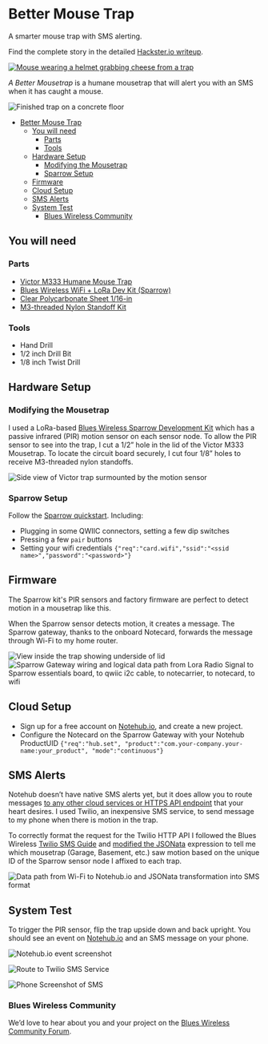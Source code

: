 # Better Mouse Trap

A smarter mouse trap with SMS alerting.

Find the complete story in the detailed [Hackster.io writeup].

[![Mouse wearing a helmet grabbing cheese from a trap](../app-banners/03-banner.png)][hackster.io writeup]

_A Better Mousetrap_ is a humane mousetrap that will alert you with an SMS when
it has caught a mouse.

![Finished trap on a concrete floor](./readme-images/pxl_20221018_203442381_2HE5Zxfkng.jpg)

- [Better Mouse Trap](#better-mouse-trap)
  - [You will need](#you-will-need)
    - [Parts](#parts)
    - [Tools](#tools)
  - [Hardware Setup](#hardware-setup)
    - [Modifying the Mousetrap](#modifying-the-mousetrap)
    - [Sparrow Setup](#sparrow-setup)
  - [Firmware](#firmware)
  - [Cloud Setup](#cloud-setup)
  - [SMS Alerts](#sms-alerts)
  - [System Test](#system-test)
    - [Blues Wireless Community](#blues-wireless-community)

## You will need

### Parts

- [Victor M333 Humane Mouse Trap](https://www.amazon.com/gp/product/B004CMNWES)
- [Blues Wireless WiFi + LoRa Dev Kit (Sparrow)](https://shop.blues.io/products/sparrow-dev-kit)
- [Clear Polycarbonate Sheet 1/16-in](https://www.amazon.com/gp/product/B07MQTDF4R)
- [M3-threaded Nylon Standoff Kit](https://www.amazon.com/gp/product/B07KP2ZFNJ)

### Tools

- Hand Drill
- 1/2 inch Drill Bit
- 1/8 inch Twist Drill

## Hardware Setup

### Modifying the Mousetrap

I used a LoRa-based [Blues Wireless Sparrow Development Kit] which has a passive
infrared (PIR) motion sensor on each sensor node. To allow the PIR sensor to see
into the trap, I cut a 1/2” hole in the lid of the Victor M333 Mousetrap. To
locate the circuit board securely, I cut four 1/8” holes to receive M3-threaded
nylon standoffs.

![Side view of Victor trap surmounted by the motion sensor](<readme-images/nf3_mousetrap_(7)_Ggl9W9TOQ8.jpg>)

### Sparrow Setup

Follow the [Sparrow quickstart]. Including:

- Plugging in some QWIIC connectors, setting a few dip switches
- Pressing a few `pair` buttons
- Setting your wifi credentials `{"req":"card.wifi","ssid":"<ssid name>","password":"<password>"}`

## Firmware

The Sparrow kit's PIR sensors and factory firmware are perfect to detect motion
in a mousetrap like this.

When the Sparrow sensor detects motion, it creates a message. The Sparrow
gateway, thanks to the onboard Notecard, forwards the message through Wi-Fi to
my home router.

![View inside the trap showing underside of lid](<readme-images/nf3_mousetrap_(8)_gUpTQaXMpg.jpg>)
![Sparrow Gateway wiring and logical data path from Lora Radio Signal to Sparrow essentials board, to qwiic i2c cable, to notecarrier, to notecard, to wifi](<readme-images/nf3_mousetrap_(13)_g4ofhDRGNm.jpg>)

## Cloud Setup

- Sign up for a free account on [Notehub.io], and create a new project.
- Configure the Notecard on the Sparrow Gateway with your Notehub ProductUID
  `{"req":"hub.set", "product":"com.your-company.your-name:your_product", "mode":"continuous"}`

## SMS Alerts

Notehub doesn’t have native SMS alerts yet, but it does allow you to route messages [to any other cloud services or HTTPS API endpoint][route] that your heart desires. I used Twilio, an inexpensive SMS service, to send message to my phone when there is motion in the trap.

To correctly format the request for the Twilio HTTP API I followed the Blues Wireless [Twilio SMS Guide] and [modified the JSONata] expression to tell me which mousetrap (Garage, Basement, etc.) saw motion based on the unique ID of the Sparrow sensor node I affixed to each trap.

![Data path from Wi-Fi to Notehub.io and JSONata transformation into SMS format](<readme-images/nf3_mousetrap_(18)_sghXhszUbO.jpg>)

## System Test

To trigger the PIR sensor, flip the trap upside down and back upright. You should see an event on [Notehub.io] and an SMS message on your phone.

![Notehub.io event screenshot](readme-images/image_X1HU4mO9mN.jpg)

![Route to Twilio SMS Service](<readme-images/nf3_mousetrap_(19)_TOXG7lKQRu.jpg>)

![Phone Screenshot of SMS](readme-images/image_S2jSMIx7G8.jpg)

### Blues Wireless Community

We’d love to hear about you and your project on the [Blues Wireless Community Forum].

[blues wireless community forum]: https://discuss.blues.io/
[blues wireless sparrow development kit]: https://shop.blues.io/products/sparrow-dev-kit?&utm_source=github&utm_medium=web&utm_campaign=nf&utm_content=nf3
[hackster.io writeup]: https://www.hackster.io/hendersoncarlton/i-love-checking-on-mousetraps-said-no-one-ever-52c5e7
[modified the jsonata]: ./mousetrap.jsonata
[notehub.io]: https://notehub.io
[route]: https://dev.blues.io/guides-and-tutorials/routing-data-to-cloud/?&utm_source=github&utm_medium=web&utm_campaign=nf&utm_content=nf3
[sparrow quickstart]: https://dev.blues.io/quickstart/sparrow-quickstart/?&utm_source=github&utm_medium=web&utm_campaign=nf&utm_content=nf3#set-up-notecard
[twilio sms guide]: https://dev.blues.io/guides-and-tutorials/twilio-sms-guide/?&utm_source=github&utm_medium=web&utm_campaign=nf&utm_content=nf3
